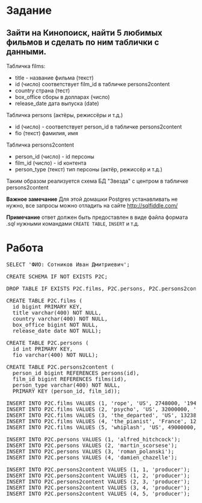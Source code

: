# Задание
## Зайти на Кинопоиск, найти 5 любимых фильмов и сделать по ним таблички с данными.

Табличка films:
- title - название фильма (текст)
- id (число) соответствует film_id в табличке persons2content
- country страна (тест)
- box_office сборы в долларах (число)
- release_date дата выпуска (date)

Табличка persons (актёры, режиссёры и т.д.)
- id (число) - соответствует person_id в табличке persons2content
- fio (текст) фамилия, имя

Табличка persons2content
- person_id (число) - id персоны
- film_id (число) - id контента
- person_type (текст) тип персоны (актёр, режиссёр и т.д.)

Таким образом реализуется схема БД "Звезда" с центром в табличке persons2content

**Важное замечание** Для этой домашки Postgres устанавливать не нужно, все запросы можно отладить на сайте http://sqlfiddle.com/

**Примечание** ответ должен быть предоставлен в виде файла формата *.sql*  нужными командами `CREATE TABLE`, `INSERT` и т.д.

# Работа

<pre>
SELECT 'ФИО: Сотников Иван Дмитриевич';

CREATE SCHEMA IF NOT EXISTS P2C;

DROP TABLE IF EXISTS P2C.films, P2C.persons, P2C.persons2content;

CREATE TABLE P2C.films (
  id bigint PRIMARY KEY,
  title varchar(400) NOT NULL,
  country varchar(400) NOT NULL,
  box_office bigint NOT NULL,
  release_date date NOT NULL);
  
CREATE TABLE P2C.persons (
  id int PRIMARY KEY,
  fio varchar(400) NOT NULL);
  
CREATE TABLE P2C.persons2content (
  person_id bigint REFERENCES persons(id),
  film_id bigint REFERENCES films(id),
  person_type varchar(400) NOT NULL,
  PRIMARY KEY (person_id, film_id));
  
INSERT INTO P2C.films VALUES (1, 'rope', 'US', 2748000, '1948-08-26');
INSERT INTO P2C.films VALUES (2, 'psycho', 'US', 32000000, '1960-06-16');
INSERT INTO P2C.films VALUES (3, 'the_departed', 'US', 132384315, '2006-09-26');
INSERT INTO P2C.films VALUES (4, 'the_pianist', 'France', 120100000, '2002-09-25');
INSERT INTO P2C.films VALUES (5, 'whiplash', 'US', 49000000, '2014-11-10');

INSERT INTO P2C.persons VALUES (1, 'alfred_hitchcock');
INSERT INTO P2C.persons VALUES (2, 'martin_scorsese');
INSERT INTO P2C.persons VALUES (3, 'roman_polanski');
INSERT INTO P2C.persons VALUES (4, 'damien_chazelle');

INSERT INTO P2C.persons2content VALUES (1, 1, 'producer');
INSERT INTO P2C.persons2content VALUES (1, 2, 'producer');
INSERT INTO P2C.persons2content VALUES (2, 3, 'producer');
INSERT INTO P2C.persons2content VALUES (3, 4, 'producer');
INSERT INTO P2C.persons2content VALUES (4, 5, 'producer');
</pre>
